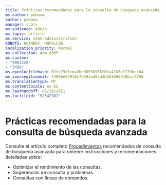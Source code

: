 ```yaml
---
title: Prácticas recomendadas para la consulta de búsqueda avanzada
ms.author: pebaum
author: pebaum
manager: scotv
ms.audience: Admin
ms.topic: article
ms.service: o365-administration
ROBOTS: NOINDEX, NOFOLLOW
localization_priority: Normal
ms.collection: Adm_O365
ms.custom:
- "9001220"
- "3498"
ms.openlocfilehash: 02fe79d1cda2bdd853896520fa41b7ef7f9becb4
ms.sourcegitcommit: f4866e94918c7b591ad0cd3b58169d340bcc7f00
ms.translationtype: MT
ms.contentlocale: es-ES
ms.lasthandoff: 05/19/2021
ms.locfileid: "52542982"
---
```

# <a name="advanced-hunting-query-best-practices"></a>Prácticas recomendadas para la consulta de búsqueda avanzada

Consulte el artículo completo [Procedimientos](/windows/security/threat-protection/microsoft-defender-atp/advanced-hunting-best-practices#optimize-query-performance) recomendados de consulta de búsqueda avanzada para obtener instrucciones y recomendaciones detalladas sobre:
- Optimizar el rendimiento de las consultas.
- Sugerencias de consulta y problemas.
- Consultas con líneas de comandos.


